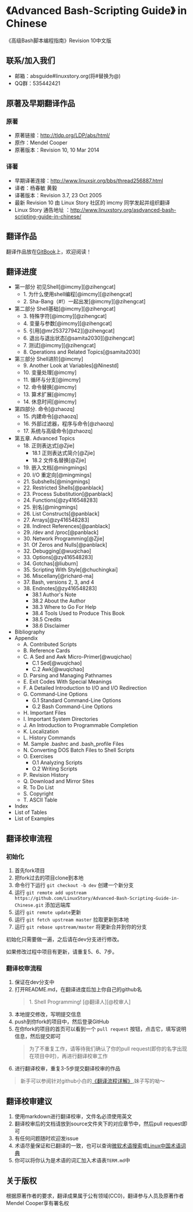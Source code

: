 # 《Advanced Bash-Scripting Guide》 in Chinese

《高级Bash脚本编程指南》Revision 10中文版

## 联系/加入我们
- 邮箱：absguide#linuxstory.org(将#替换为@)
- QQ群：535442421

## 原著及早期翻译作品
### 原著
- 原著链接：http://tldp.org/LDP/abs/html/
- 原作：Mendel Cooper
- 原著版本：Revision 10, 10 Mar 2014

### 译著
- 早期译著连接：http://www.linuxsir.org/bbs/thread256887.html
- 译者：杨春敏 黄毅
- 译著版本：Revision 3.7, 23 Oct 2005
- 最新 Revision 10 由 Linux Story 社区的 imcmy 同学发起并组织翻译
- Linux Story 通告地址 ：http://www.linuxstory.org/asdvanced-bash-scripting-guide-in-chinese/ 

## 翻译作品
翻译作品放在[GitBook](https://www.gitbook.com/book/linuxstory/advanced-bash-scripting-guide-in-chinese/details)上，欢迎阅读！

## 翻译进度

- 第一部分 初见Shell[@imcmy][@zihengcat]
	- 1\. 为什么使用shell编程[@imcmy][@zihengcat]
	- 2\. Sha-Bang（#!）一起出发[@imcmy][@zihengcat]
- 第二部分 Shell基础[@imcmy][@zihengcat]
	- 3\. 特殊字符[@imcmy][@zihengcat]
	- 4\. 变量与参数[@imcmy][@zihengcat]
	- 5\. 引用[@mr253727942][@zihengcat]
	- 6\. 退出与退出状态[@samita2030][@zihengcat]
	- 7\. 测试[@imcmy][@zihengcat]
	- 8\. Operations and Related Topics[@samita2030]
- 第三部分 Shell进阶[@imcmy]
	- 9\. Another Look at Variables[@Ninestd]
	- 10\. 变量处理[@imcmy]
	- 11\. 循环与分支[@imcmy]
	- 12\. 命令替换[@imcmy]
	- 13\. 算术扩展[@imcmy]
	- 14\. 休息时间[@imcmy]
- 第四部分. 命令[@zhaozq]
	- 15\. 内建命令[@zhaozq]
	- 16\. 外部过滤器，程序与命令[@zhaozq]
	- 17\. 系统与高级命令[@zhaozq]
- 第五章. Advanced Topics
	- 18\. 正则表达式[@Zjie]
		- 18.1 正则表达式简介[@Zjie]
		- 18.2 文件名替换[@Zjie]
	- 19\. 嵌入文档[@mingmings]
	- 20\. I/O 重定向[@mingmings]
	- 21\. Subshells[@mingmings]
	- 22\. Restricted Shells[@panblack]
	- 23\. Process Substitution[@panblack]
	- 24\. Functions[@zy416548283]
	- 25\. 别名[@mingmings]
	- 26\. List Constructs[@panblack]
	- 27\. Arrays[@zy416548283]
	- 28\. Indirect References[@panblack]
	- 29\. /dev and /proc[@panblack]
	- 30\. Network Programming[@Zjie]
	- 31\. Of Zeros and Nulls[@panblack]
	- 32\. Debugging[@wuqichao]
	- 33\. Options[@zy416548283]
	- 34\. Gotchas[@liuburn]
	- 35\. Scripting With Style[@chuchingkai]
	- 36\. Miscellany[@richard-ma]
	- 37\. Bash, versions 2, 3, and 4
	- 38\. Endnotes[@zy416548283]
		- 38.1 Author's Note
		- 38.2 About the Author
		- 38.3 Where to Go For Help
		- 38.4 Tools Used to Produce This Book
		- 38.5 Credits
		- 38.6 Disclaimer
- Bibliography
- Appendix
	- A\. Contributed Scripts
	- B\. Reference Cards
	- C\. A Sed and Awk Micro-Primer[@wuqichao]
		- C.1 Sed[@wuqichao]
		- C.2 Awk[@wuqichao]
	- D\. Parsing and Managing Pathnames
	- E\. Exit Codes With Special Meanings
	- F\. A Detailed Introduction to I/O and I/O Redirection
	- G\. Command-Line Options
		- G.1 Standard Command-Line Options
		- G.2 Bash Command-Line Options
	- H\. Important Files
	- I\. Important System Directories
	- J\. An Introduction to Programmable Completion
	- K\. Localization
	- L\. History Commands
	- M\. Sample .bashrc and .bash_profile Files
	- N\. Converting DOS Batch Files to Shell Scripts
	- O\. Exercises
		- O.1 Analyzing Scripts
		- O.2 Writing Scripts
	- P\. Revision History
	- Q\. Download and Mirror Sites
	- R\. To Do List
	- S\. Copyright
	- T\. ASCII Table
- Index
- List of Tables
- List of Examples

## 翻译校审流程
### 初始化
1. 首先fork项目
2. 把fork过去的项目clone到本地
3. 命令行下运行 `git checkout -b dev` 创建一个新分支
4. 运行 `git remote add upstream https://github.com/LinuxStory/Advanced-Bash-Scripting-Guide-in-Chinese.git` 添加远端库
5. 运行 `git remote update`更新
6. 运行 `git fetch upstream master` 拉取更新到本地
7. 运行 `git rebase upstream/master` 将更新合并到你的分支

初始化只需要做一遍，之后请在dev分支进行修改。

如果修改过程中项目有更新，请重复5、6、7步。

### 翻译校审流程
1. 保证在dev分支中
2. 打开README.md，在翻译进度后加上你自己的github名
	> 1\. Shell Programming! [@翻译人][@校审人]
3. 本地提交修改，写明提交信息
4. push到你fork的项目中，然后登录GitHub
5. 在你fork的项目的首页可以看到一个 `pull request` 按钮，点击它，填写说明信息，然后提交即可
	> 为了不重复工作，请等待我们确认了你的pull request(即你的名字出现在项目中时)，再进行翻译校审工作
6. 进行翻译校审，重复3-5步提交翻译校审的作品


> 新手可以参阅针对github小白的[《翻译流程详解》](https://github.com/LinuxStory/Advanced-Bash-Scripting-Guide-in-Chinese/wiki/%E7%BF%BB%E8%AF%91%E6%B5%81%E7%A8%8B%E8%AF%A6%E8%A7%A3),妹子写的呦～

## 翻译校审建议
1. 使用markdown进行翻译校审，文件名必须使用英文
2. 翻译校审后的文档请放到source文件夹下的对应章节中，然后pull request即可
3. 有任何问题随时欢迎发issue
4. 术语尽量保证和已翻译的一致，也可以查询[微软术语搜索](http://www.microsoft.com/Language/zh-cn/Search.aspx)或[Linux中国术语词典](https://github.com/LCTT/TranslateProject/blob/master/Dict.md)
5. 你可以将你认为是术语的词汇加入术语表`TERM.md`中

## 关于版权
根据原著作者的要求，翻译成果属于公有领域(CC0)，翻译参与人员及原著作者Mendel Cooper享有署名权

